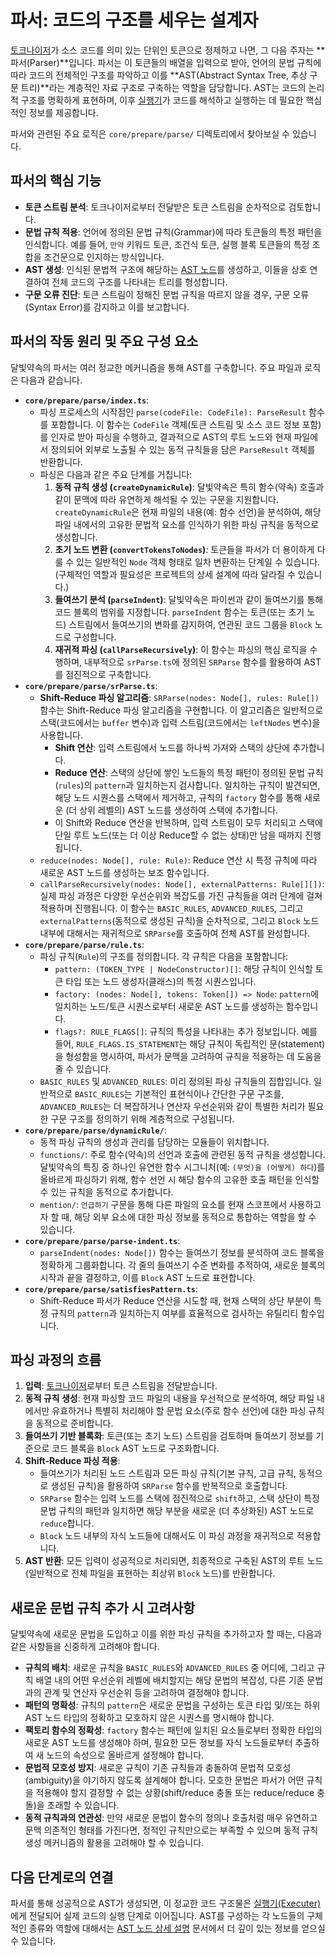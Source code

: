 # 파서: 코드의 구조를 세우는 설계자

[토크나이저](./tokenizer.md)가 소스 코드를 의미 있는 단위인 토큰으로 정제하고 나면, 그 다음 주자는 **파서(Parser)**입니다. 파서는 이 토큰들의 배열을 입력으로 받아, 언어의 문법 규칙에 따라 코드의 전체적인 구조를 파악하고 이를 **AST(Abstract Syntax Tree, 추상 구문 트리)**라는 계층적인 자료 구조로 구축하는 역할을 담당합니다. AST는 코드의 논리적 구조를 명확하게 표현하며, 이후 [실행기](./executer.md)가 코드를 해석하고 실행하는 데 필요한 핵심적인 정보를 제공합니다.

파서와 관련된 주요 로직은 `core/prepare/parse/` 디렉토리에서 찾아보실 수 있습니다.

## 파서의 핵심 기능

*   **토큰 스트림 분석**: 토크나이저로부터 전달받은 토큰 스트림을 순차적으로 검토합니다.
*   **문법 규칙 적용**: 언어에 정의된 문법 규칙(Grammar)에 따라 토큰들의 특정 패턴을 인식합니다. 예를 들어, `만약` 키워드 토큰, 조건식 토큰, 실행 블록 토큰들의 특정 조합을 조건문으로 인지하는 방식입니다.
*   **AST 생성**: 인식된 문법적 구조에 해당하는 [AST 노드](./ast_nodes.md)를 생성하고, 이들을 상호 연결하여 전체 코드의 구조를 나타내는 트리를 형성합니다.
*   **구문 오류 진단**: 토큰 스트림이 정해진 문법 규칙을 따르지 않을 경우, 구문 오류(Syntax Error)를 감지하고 이를 보고합니다.

## 파서의 작동 원리 및 주요 구성 요소

달빛약속의 파서는 여러 정교한 메커니즘을 통해 AST를 구축합니다. 주요 파일과 로직은 다음과 같습니다.

*   **`core/prepare/parse/index.ts`**:
    *   파싱 프로세스의 시작점인 `parse(codeFile: CodeFile): ParseResult` 함수를 포함합니다. 이 함수는 `CodeFile` 객체(토큰 스트림 및 소스 코드 정보 포함)를 인자로 받아 파싱을 수행하고, 결과적으로 AST의 루트 노드와 현재 파일에서 정의되어 외부로 노출될 수 있는 동적 규칙들을 담은 `ParseResult` 객체를 반환합니다.
    *   파싱은 다음과 같은 주요 단계를 거칩니다:
        1.  **동적 규칙 생성 (`createDynamicRule`)**: 달빛약속은 특히 함수(약속) 호출과 같이 문맥에 따라 유연하게 해석될 수 있는 구문을 지원합니다. `createDynamicRule`은 현재 파일의 내용(예: 함수 선언)을 분석하여, 해당 파일 내에서의 고유한 문법적 요소를 인식하기 위한 파싱 규칙을 동적으로 생성합니다.
        2.  **초기 노드 변환 (`convertTokensToNodes`)**: 토큰들을 파서가 더 용이하게 다룰 수 있는 일반적인 `Node` 객체 형태로 일차 변환하는 단계일 수 있습니다. (구체적인 역할과 필요성은 프로젝트의 상세 설계에 따라 달라질 수 있습니다.)
        3.  **들여쓰기 분석 (`parseIndent`)**: 달빛약속은 파이썬과 같이 들여쓰기를 통해 코드 블록의 범위를 지정합니다. `parseIndent` 함수는 토큰(또는 초기 노드) 스트림에서 들여쓰기의 변화를 감지하여, 연관된 코드 그룹을 `Block` 노드로 구성합니다.
        4.  **재귀적 파싱 (`callParseRecursively`)**: 이 함수는 파싱의 핵심 로직을 수행하며, 내부적으로 `srParse.ts`에 정의된 `SRParse` 함수를 활용하여 AST를 점진적으로 구축합니다.
*   **`core/prepare/parse/srParse.ts`**:
    *   **Shift-Reduce 파싱 알고리즘**: `SRParse(nodes: Node[], rules: Rule[])` 함수는 Shift-Reduce 파싱 알고리즘을 구현합니다. 이 알고리즘은 일반적으로 스택(코드에서는 `buffer` 변수)과 입력 스트림(코드에서는 `leftNodes` 변수)을 사용합니다.
        *   **Shift 연산**: 입력 스트림에서 노드를 하나씩 가져와 스택의 상단에 추가합니다.
        *   **Reduce 연산**: 스택의 상단에 쌓인 노드들의 특정 패턴이 정의된 문법 규칙(`rules`)의 `pattern`과 일치하는지 검사합니다. 일치하는 규칙이 발견되면, 해당 노드 시퀀스를 스택에서 제거하고, 규칙의 `factory` 함수를 통해 새로운 (더 상위 레벨의) AST 노드를 생성하여 스택에 추가합니다.
        *   이 Shift와 Reduce 연산을 반복하며, 입력 스트림이 모두 처리되고 스택에 단일 루트 노드(또는 더 이상 Reduce할 수 없는 상태)만 남을 때까지 진행됩니다.
    *   `reduce(nodes: Node[], rule: Rule)`: Reduce 연산 시 특정 규칙에 따라 새로운 AST 노드를 생성하는 보조 함수입니다.
    *   `callParseRecursively(nodes: Node[], externalPatterns: Rule[][])`: 실제 파싱 과정은 다양한 우선순위와 복잡도를 가진 규칙들을 여러 단계에 걸쳐 적용하며 진행됩니다. 이 함수는 `BASIC_RULES`, `ADVANCED_RULES`, 그리고 `externalPatterns`(동적으로 생성된 규칙)을 순차적으로, 그리고 `Block` 노드 내부에 대해서는 재귀적으로 `SRParse`를 호출하여 전체 AST를 완성합니다.
*   **`core/prepare/parse/rule.ts`**:
    *   파싱 규칙(`Rule`)의 구조를 정의합니다. 각 규칙은 다음을 포함합니다:
        *   `pattern: (TOKEN_TYPE | NodeConstructor)[]`: 해당 규칙이 인식할 토큰 타입 또는 노드 생성자(클래스)의 특정 시퀀스입니다.
        *   `factory: (nodes: Node[], tokens: Token[]) => Node`: `pattern`에 일치하는 노드/토큰 시퀀스로부터 새로운 AST 노드를 생성하는 함수입니다.
        *   `flags?: RULE_FLAGS[]`: 규칙의 특성을 나타내는 추가 정보입니다. 예를 들어, `RULE_FLAGS.IS_STATEMENT`는 해당 규칙이 독립적인 문(statement)을 형성함을 명시하여, 파서가 문맥을 고려하여 규칙을 적용하는 데 도움을 줄 수 있습니다.
    *   `BASIC_RULES` 및 `ADVANCED_RULES`: 미리 정의된 파싱 규칙들의 집합입니다. 일반적으로 `BASIC_RULES`는 기본적인 표현식이나 간단한 구문 구조를, `ADVANCED_RULES`는 더 복잡하거나 연산자 우선순위와 같이 특별한 처리가 필요한 구문 구조를 정의하기 위해 계층적으로 구성됩니다.
*   **`core/prepare/parse/dynamicRule/`**:
    *   동적 파싱 규칙의 생성과 관리를 담당하는 모듈들이 위치합니다.
    *   `functions/`: 주로 함수(약속)의 선언과 호출에 관련된 동적 규칙을 생성합니다. 달빛약속의 특징 중 하나인 유연한 함수 시그니처(예: `(무엇)을 (어떻게) 하다`)를 올바르게 파싱하기 위해, 함수 선언 시 해당 함수의 고유한 호출 패턴을 인식할 수 있는 규칙을 동적으로 추가합니다.
    *   `mention/`: `언급하기` 구문을 통해 다른 파일의 요소를 현재 스코프에서 사용하고자 할 때, 해당 외부 요소에 대한 파싱 정보를 동적으로 통합하는 역할을 할 수 있습니다.
*   **`core/prepare/parse/parse-indent.ts`**:
    *   `parseIndent(nodes: Node[])` 함수는 들여쓰기 정보를 분석하여 코드 블록을 정확하게 그룹화합니다. 각 줄의 들여쓰기 수준 변화를 추적하여, 새로운 블록의 시작과 끝을 결정하고, 이를 `Block` AST 노드로 표현합니다.
*   **`core/prepare/parse/satisfiesPattern.ts`**:
    *   Shift-Reduce 파서가 Reduce 연산을 시도할 때, 현재 스택의 상단 부분이 특정 규칙의 `pattern`과 일치하는지 여부를 효율적으로 검사하는 유틸리티 함수입니다.

## 파싱 과정의 흐름

1.  **입력**: [토크나이저](./tokenizer.md)로부터 토큰 스트림을 전달받습니다.
2.  **동적 규칙 생성**: 현재 파싱할 코드 파일의 내용을 우선적으로 분석하여, 해당 파일 내에서만 유효하거나 특별히 처리해야 할 문법 요소(주로 함수 선언)에 대한 파싱 규칙을 동적으로 준비합니다.
3.  **들여쓰기 기반 블록화**: 토큰(또는 초기 노드) 스트림을 검토하며 들여쓰기 정보를 기준으로 코드 블록을 `Block` AST 노드로 구조화합니다.
4.  **Shift-Reduce 파싱 적용**:
    *   들여쓰기가 처리된 노드 스트림과 모든 파싱 규칙(기본 규칙, 고급 규칙, 동적으로 생성된 규칙)을 활용하여 `SRParse` 함수를 반복적으로 호출합니다.
    *   `SRParse` 함수는 입력 노드를 스택에 점진적으로 `shift`하고, 스택 상단이 특정 문법 규칙의 패턴과 일치하면 해당 부분을 새로운 (더 추상화된) AST 노드로 `reduce`합니다.
    *   `Block` 노드 내부의 자식 노드들에 대해서도 이 파싱 과정을 재귀적으로 적용합니다.
5.  **AST 반환**: 모든 입력이 성공적으로 처리되면, 최종적으로 구축된 AST의 루트 노드(일반적으로 전체 파일을 표현하는 최상위 `Block` 노드)를 반환합니다.

## 새로운 문법 규칙 추가 시 고려사항

달빛약속에 새로운 문법을 도입하고 이를 위한 파싱 규칙을 추가하고자 할 때는, 다음과 같은 사항들을 신중하게 고려해야 합니다.

*   **규칙의 배치**: 새로운 규칙을 `BASIC_RULES`와 `ADVANCED_RULES` 중 어디에, 그리고 규칙 배열 내의 어떤 우선순위 레벨에 배치할지는 해당 문법의 복잡성, 다른 기존 문법과의 관계 및 연산자 우선순위 등을 고려하여 결정해야 합니다.
*   **패턴의 명확성**: 규칙의 `pattern`은 새로운 문법을 구성하는 토큰 타입 및/또는 하위 AST 노드 타입의 정확하고 모호하지 않은 시퀀스를 명시해야 합니다.
*   **팩토리 함수의 정확성**: `factory` 함수는 패턴에 일치된 요소들로부터 정확한 타입의 새로운 AST 노드를 생성해야 하며, 필요한 모든 정보를 자식 노드들로부터 추출하여 새 노드의 속성으로 올바르게 설정해야 합니다.
*   **문법적 모호성 방지**: 새로운 규칙이 기존 규칙들과 충돌하여 문법적 모호성(ambiguity)을 야기하지 않도록 설계해야 합니다. 모호한 문법은 파서가 어떤 규칙을 적용해야 할지 결정할 수 없는 상황(shift/reduce 충돌 또는 reduce/reduce 충돌)을 초래할 수 있습니다.
*   **동적 규칙과의 연관성**: 만약 새로운 문법이 함수의 정의나 호출처럼 매우 유연하고 문맥 의존적인 형태를 가진다면, 정적인 규칙만으로는 부족할 수 있으며 동적 규칙 생성 메커니즘의 활용을 고려해야 할 수 있습니다.

## 다음 단계로의 연결

파서를 통해 성공적으로 AST가 생성되면, 이 정교한 코드 구조물은 [실행기(Executer)](./executer.md)에게 전달되어 실제 코드의 실행 단계로 이어집니다. AST를 구성하는 각 노드들의 구체적인 종류와 역할에 대해서는 [AST 노드 상세 설명](./ast_nodes.md) 문서에서 더 깊이 있는 정보를 얻으실 수 있습니다.
